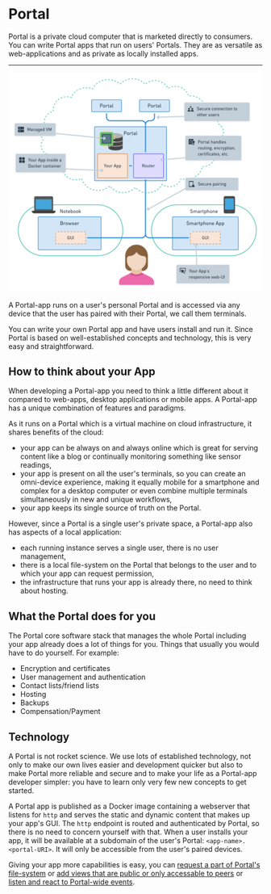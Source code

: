 # Portal

Portal is a private cloud computer that is marketed directly to consumers.
You can write Portal apps that run on users' Portals.
They are as versatile as web-applications and as private as locally installed apps.

---

![Portal Architecture](img/arch.png)

A Portal-app runs on a user's personal Portal and is accessed via any device
that the user has paired with their Portal, we call them terminals.

You can write your own Portal app and have users install and run it.
Since Portal is based on well-established concepts and technology, this is very easy and straightforward.

## How to think about your App

When developing a Portal-app you need to think a little different about it compared to web-apps, desktop applications or mobile apps.
A Portal-app has a unique combination of features and paradigms.

As it runs on a Portal which is a virtual machine on cloud infrastructure,
it shares benefits of the cloud:

* your app can be always on and always online which is great for serving content like a blog or continually monitoring something like sensor readings,
* your app is present on all the user's terminals, so you can create an omni-device experience, making it equally mobile for a smartphone and complex for a desktop computer or even combine multiple terminals simultaneously in new and unique workflows,
* your app keeps its single source of truth on the Portal.

However, since a Portal is a single user's private space, a Portal-app also has aspects of a local application:

* each running instance serves a single user, there is no user management,
* there is a local file-system on the Portal that belongs to the user and to which your app can request permission,
* the infrastructure that runs your app is already there, no need to think about hosting.

## What the Portal does for you

The Portal core software stack that manages the whole Portal including your app
already does a lot of things for you.
Things that usually you would have to do yourself.
For example:

* Encryption and certificates
* User management and authentication
* Contact lists/friend lists
* Hosting
* Backups
* Compensation/Payment

## Technology

A Portal is not rocket science.
We use lots of established technology, not only to make our own lives easier and development quicker
but also to make Portal more reliable and secure
and to make your life as a Portal-app developer simpler: 
you have to learn only very few new concepts to get started.

A Portal app is published as a Docker image containing a webserver that listens for `http` and serves the static and dynamic content that makes up your app's GUI.
The `http` endpoint is routed and authenticated by Portal, so there is no need to concern yourself with that.
When a user installs your app, it will be available at a subdomain of the user's Portal: `<app-name>.<portal-URI>`.
It will only be accessible from the user's paired devices.

Giving your app more capabilities is easy, you can [request a part of Portal's file-system](persisting.md)
or [add views that are public or only accessable to peers](routing_and_ac.md)
or [listen and react to Portal-wide events](events.md).
